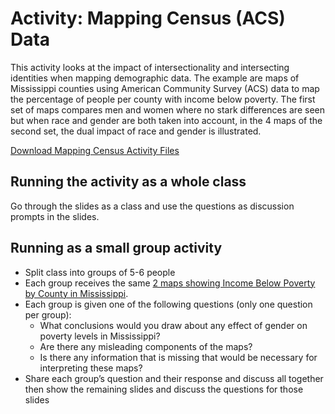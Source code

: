 # Activity: Mapping Census (ACS) Data
This activity looks at the impact of intersectionality and intersecting identities when mapping demographic data. The example are maps of Mississippi counties using American Community Survey (ACS) data to map the percentage of people per county with income below poverty. The first set of maps compares men and women where no stark differences are seen but when race and gender are both taken into account, in the 4 maps of the second set, the dual impact of race and gender is illustrated.

[Download Mapping Census Activity Files](MappingCensusActivity_AllFiles.zip)

## Running the activity as a whole class
Go through the slides as a class and use the questions as discussion prompts in the slides.

## Running as a small group activity 
* Split class into groups of 5-6 people
* Each group receives the same [2 maps showing Income Below Poverty by County in Mississippi](virtual/MappingCensusACSData_original). 
* Each group is given one of the following questions (only one question per group):
    * What conclusions would you draw about any effect of gender on poverty levels in Mississippi?
    * Are there any misleading components of the maps?
    * Is there any information that is missing that would be necessary for interpreting these maps?
* Share each group’s question and their response and discuss all together then show the remaining slides and discuss the questions for those slides
